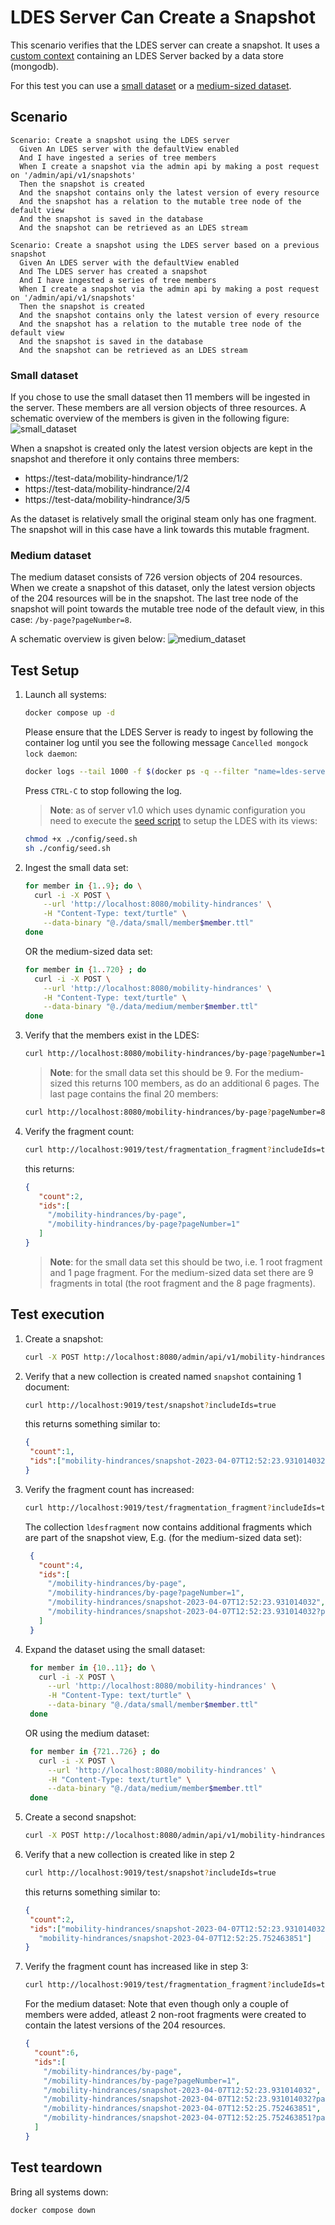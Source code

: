 # LDES Server Can Create a Snapshot
This scenario verifies that the LDES server can create a snapshot. It uses a [custom context](./docker-compose.yml) containing an LDES Server backed by a data store (mongodb).

For this test you can use a [small dataset](./data/small/) or a [medium-sized dataset](./data/medium/).

## Scenario
```gherkin
Scenario: Create a snapshot using the LDES server
  Given An LDES server with the defaultView enabled
  And I have ingested a series of tree members
  When I create a snapshot via the admin api by making a post request on '/admin/api/v1/snapshots'
  Then the snapshot is created
  And the snapshot contains only the latest version of every resource
  And the snapshot has a relation to the mutable tree node of the default view
  And the snapshot is saved in the database
  And the snapshot can be retrieved as an LDES stream
```

```gherkin
Scenario: Create a snapshot using the LDES server based on a previous snapshot
  Given An LDES server with the defaultView enabled
  And The LDES server has created a snapshot
  And I have ingested a series of tree members
  When I create a snapshot via the admin api by making a post request on '/admin/api/v1/snapshots'
  Then the snapshot is created
  And the snapshot contains only the latest version of every resource
  And the snapshot has a relation to the mutable tree node of the default view
  And the snapshot is saved in the database
  And the snapshot can be retrieved as an LDES stream
```

### Small dataset
If you chose to use the small dataset then 11 members will be ingested in the server. These members are all version objects of three resources. A schematic overview of the members is given in the following figure:
![small_dataset](images/small_dataset.png)

When a snapshot is created only the latest version objects are kept in the snapshot and therefore it only contains three members:
* https://test-data/mobility-hindrance/1/2
* https://test-data/mobility-hindrance/2/4
* https://test-data/mobility-hindrance/3/5

As the dataset is relatively small the original steam only has one fragment. The snapshot will in this case have a link towards this mutable fragment.

### Medium dataset
The medium dataset consists of 726 version objects of 204 resources. When we create a snapshot of this dataset, only the latest version objects of the 204 resources will be in the snapshot. The last tree node of the snapshot will point towards the mutable tree node of the default view, in this case: `/by-page?pageNumber=8`.

A schematic overview is given below:
![medium_dataset](images/medium_dataset.png)

## Test Setup
1. Launch all systems:
    ```bash
    docker compose up -d
    ```
    Please ensure that the LDES Server is ready to ingest by following the container log until you see the following message `Cancelled mongock lock daemon`:
    ```bash
    docker logs --tail 1000 -f $(docker ps -q --filter "name=ldes-server$")
    ```
    Press `CTRL-C` to stop following the log.

   > **Note**: as of server v1.0 which uses dynamic configuration you need to execute the [seed script](./config/seed.sh) to setup the LDES with its views:
   ```bash
   chmod +x ./config/seed.sh
   sh ./config/seed.sh
   ```

2. Ingest the small data set:
    ```bash
    for member in {1..9}; do \
      curl -i -X POST \
        --url 'http://localhost:8080/mobility-hindrances' \
        -H "Content-Type: text/turtle" \
        --data-binary "@./data/small/member$member.ttl"
    done
    ```
    OR the medium-sized data set:
    ```bash
    for member in {1..720} ; do
      curl -i -X POST \
        --url 'http://localhost:8080/mobility-hindrances' \
        -H "Content-Type: text/turtle" \
        --data-binary "@./data/medium/member$member.ttl"
    done
    ```

3. Verify that the members exist in the LDES:
    ```bash
    curl http://localhost:8080/mobility-hindrances/by-page?pageNumber=1 -s | grep "terms:isVersionOf" | wc -l
    ```
    > **Note**: for the small data set this should be 9. For the medium-sized this returns 100 members, as do an additional 6 pages. The last page contains the final 20 members:
    ```bash
    curl http://localhost:8080/mobility-hindrances/by-page?pageNumber=8 -s | grep "terms:isVersionOf" | wc -l
    ```
    
4. Verify the fragment count:
   ```bash
   curl http://localhost:9019/test/fragmentation_fragment?includeIds=true
   ```
   this returns:
   ```json
   {
      "count":2,
      "ids":[
        "/mobility-hindrances/by-page",
        "/mobility-hindrances/by-page?pageNumber=1"
      ]
   }
   ```
    > **Note**: for the small data set this should be two, i.e. 1 root fragment and 1 page fragment. For the medium-sized data set there are 9 fragments in total (the root fragment and the 8 page fragments).

## Test execution
1. Create a snapshot:
    ```bash
    curl -X POST http://localhost:8080/admin/api/v1/mobility-hindrances/snapshots
    ```

2. Verify that a new collection is created named `snapshot` containing 1 document:
   ```bash
   curl http://localhost:9019/test/snapshot?includeIds=true
   ```
   this returns something similar to:
   ```json
   {
    "count":1,
    "ids":["mobility-hindrances/snapshot-2023-04-07T12:52:23.931014032"]
   }
   ```

3. Verify the fragment count has increased:
   ```bash
   curl http://localhost:9019/test/fragmentation_fragment?includeIds=true
   ```
   The collection `ldesfragment` now contains additional fragments which are part of the snapshot view, E.g. (for the medium-sized data set):
   ```json
    {
      "count":4,
      "ids":[
        "/mobility-hindrances/by-page",
        "/mobility-hindrances/by-page?pageNumber=1",
        "/mobility-hindrances/snapshot-2023-04-07T12:52:23.931014032",
        "/mobility-hindrances/snapshot-2023-04-07T12:52:23.931014032?pageNumber=1"
      ]
    }
    ```
   
4. Expand the dataset using the small dataset:
   ```bash
    for member in {10..11}; do \
      curl -i -X POST \
        --url 'http://localhost:8080/mobility-hindrances' \
        -H "Content-Type: text/turtle" \
        --data-binary "@./data/small/member$member.ttl"
    done
    ```

   OR using the medium dataset:
   ```bash
    for member in {721..726} ; do
      curl -i -X POST \
        --url 'http://localhost:8080/mobility-hindrances' \
        -H "Content-Type: text/turtle" \
        --data-binary "@./data/medium/member$member.ttl"
    done
    ```
   
5. Create a second snapshot:
    ```bash
    curl -X POST http://localhost:8080/admin/api/v1/mobility-hindrances/snapshots
    ```
   
6. Verify that a new collection is created like in step 2
   ```bash
   curl http://localhost:9019/test/snapshot?includeIds=true
   ```
   this returns something similar to:
   ```json
   {
    "count":2,
    "ids":["mobility-hindrances/snapshot-2023-04-07T12:52:23.931014032",
      "mobility-hindrances/snapshot-2023-04-07T12:52:25.752463851"]
   }
   ```

7. Verify the fragment count has increased like in step 3:
   ```bash
   curl http://localhost:9019/test/fragmentation_fragment?includeIds=true
   ```
   For the medium dataset:
   Note that even though only a couple of members were added, atleast 2 non-root fragments were created to contain the latest versions of the 204 resources.
    ```json
    {
      "count":6,
      "ids":[
        "/mobility-hindrances/by-page",
        "/mobility-hindrances/by-page?pageNumber=1",
        "/mobility-hindrances/snapshot-2023-04-07T12:52:23.931014032",
        "/mobility-hindrances/snapshot-2023-04-07T12:52:23.931014032?pageNumber=1",
        "/mobility-hindrances/snapshot-2023-04-07T12:52:25.752463851",
        "/mobility-hindrances/snapshot-2023-04-07T12:52:25.752463851?pageNumber=1"
      ]
    }
    ```

## Test teardown
Bring all systems down:
```bash
docker compose down
```
